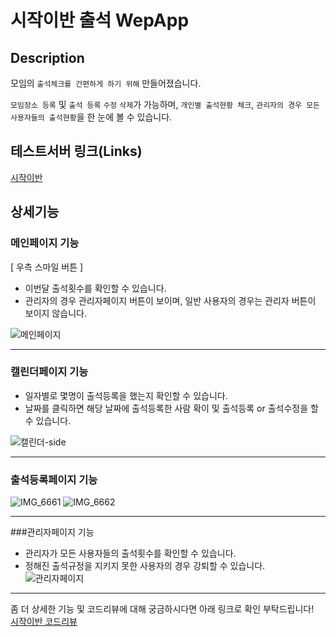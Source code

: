 
# 시작이반 출석 WepApp
## Description
모임의 `출석체크를 간편하게 하기 위해` 만들어졌습니다. 

`모임장소 등록` 및 `출석 등록` `수정` `삭제`가 가능하며, `개인별 출석현황 체크`, `관리자의 경우 모든 사용자들의 출석현황`을 한 눈에 볼 수 있습니다. 

## 테스트서버 링크(Links)
[시작이반](https://www.study-test-dev.p-e.kr/ "테스트서버로 이용해보기")



## 상세기능
### 메인페이지 기능
[ 우측 스마일 버튼 ]  
- 이번달 출석횟수를 확인할 수 있습니다. 
- 관리자의 경우 관리자페이지 버튼이 보이며, 일반 사용자의 경우는 관리자 버튼이 보이지 않습니다.  

![메인페이지](https://user-images.githubusercontent.com/79354149/195102132-1625ecfc-03e2-49fe-abfd-a8dd4fb58800.jpeg)

---

### 캘린더페이지 기능

- 일자별로 몇명이 출석등록을 했는지 확인할 수 있습니다.
- 날짜를 클릭하면 해당 날짜에 출석등록한 사람 확이 및 출석등록 or 출석수정을 할 수 있습니다. 

![캘린더-side](https://user-images.githubusercontent.com/79354149/195103462-dcb747e1-313d-463e-9751-a886e67269c1.jpg)

---

### 출석등록페이지 기능

![IMG_6661](https://user-images.githubusercontent.com/79354149/194974191-276e7497-eeac-4a80-94bb-fac35149de13.JPG)
![IMG_6662](https://user-images.githubusercontent.com/79354149/194974194-3d8a5349-aea4-449b-b5db-f37b75bb1fe6.JPG)

---

###관리자페이지 기능

- 관리자가 모든 사용자들의 출석횟수를 확인할 수 있습니다.  
- 정해진 출석규정을 지키지 못한 사용자의 경우 강퇴할 수 있습니다.  
![관리자페이지](https://user-images.githubusercontent.com/79354149/195104751-dd7107fd-4156-41ef-9e46-22a103035e8b.jpeg)


---

좀 더 상세한 기능 및 코드리뷰에 대해 궁금하시다면 아래 링크로 확인 부탁드립니다!  
[시작이반 코드리뷰](https://www.notion.so/WebApp-code-review-4ec83e9778ef4fff8282c1aa970dde64)

